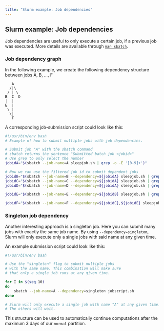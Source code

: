 ```yaml
---
title: "Slurm example: Job dependencies"
---
```



## Slurm example: Job dependencies
Job dependencies are useful to only execute a certain job, if a previous job was executed.
More details are available through [`man sbatch`](https://slurm.schedmd.com/sbatch.html).

### Job dependency graph
In the following example, we create the following dependency structure between jobs A, B, ..., F
```
   A
  /|\
 / | \
B  C  D
|  |
E  |
 \ |
  \|
   F
```

A corresponding job-submission script could look like this:
```bash
#!/usr/bin/env bash
# Example of how to submit multiple jobs with job dependencies.

# Submit job "A" with the sbatch command
# sbatch returns the sentence "Submitted batch job <jobid>"
# Use grep to only select the number
jobidA="$(sbatch --job-name=A sleepjob.sh | grep -o -E '[0-9]+')"

# Now we can use the filtered job id to submit dependent jobs
jobidB="$(sbatch --job-name=B --dependency=${jobidA} sleepjob.sh | grep -o -E '[0-9]+')"
jobidC="$(sbatch --job-name=C --dependency=${jobidA} sleepjob.sh | grep -o -E '[0-9]+')"
jobidD="$(sbatch --job-name=D --dependency=${jobidA} sleepjob.sh | grep -o -E '[0-9]+')"

jobidE="$(sbatch --job-name=E --dependency=${jobidB} sleepjob.sh | grep -o -E '[0-9]+')"

jobidF="$(sbatch --job-name=F --dependency=${jobidC},${jobidE} sleepjob.sh | grep -o -E '[0-9]+')"
```

### Singleton job dependency
Another interesting approach is a singleton job.
Here you can submit many jobs with exactly the same job name.
By using `--dependency=singleton`, Slurm will only execute only a single jobs with said name at any given time.

An example submission script could look like this:

```bash
#!/usr/bin/env bash

# Use the "singleton" flag to submit multiple jobs
# with the same name. This combination will make sure
# that only a single job runs at any given time.

for I in $(seq 10)
do
    sbatch --job-name=A --dependency=singleton jobscript.sh
done

# Slurm will only execute a single job with name "A" at any given time.
# The others will wait.
```

This structure can be used to automatically continue computations after the maximum 3 days of our `normal` partition.
